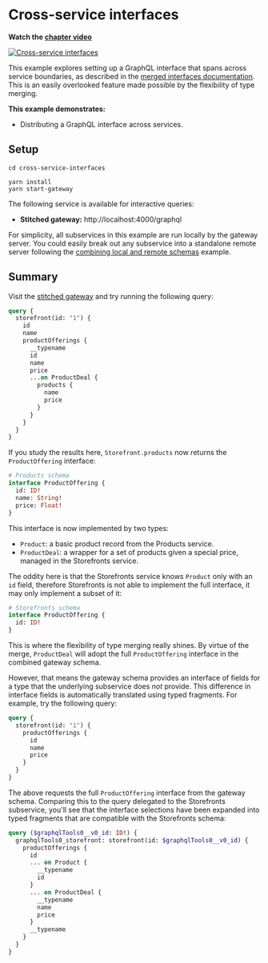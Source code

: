 # Cross-service interfaces

**Watch the [chapter video](https://www.youtube.com/watch?v=wPB5oI_Tjik)**

[![Cross-service interfaces](../images/video-player.png)](https://www.youtube.com/watch?v=wPB5oI_Tjik)

This example explores setting up a GraphQL interface that spans across service boundaries, as described in the [merged interfaces documentation](https://www.graphql-tools.com/docs/stitch-type-merging#merged-interfaces). This is an easily overlooked feature made possible by the flexibility of type merging.

**This example demonstrates:**

- Distributing a GraphQL interface across services.

## Setup

```shell
cd cross-service-interfaces

yarn install
yarn start-gateway
```

The following service is available for interactive queries:

- **Stitched gateway:** http://localhost:4000/graphql

For simplicity, all subservices in this example are run locally by the gateway server. You could easily break out any subservice into a standalone remote server following the [combining local and remote schemas](../combining-local-and-remote-schemas) example.

## Summary

Visit the [stitched gateway](http://localhost:4000/graphql) and try running the following query:

```graphql
query {
  storefront(id: "1") {
    id
    name
    productOfferings {
      __typename
      id
      name
      price
      ...on ProductDeal {
        products {
          name
          price
        }
      }
    }
  }
}
```

If you study the results here, `Storefront.products` now returns the `ProductOffering` interface:

```graphql
# Products schema
interface ProductOffering {
  id: ID!
  name: String!
  price: Float!
}
```

This interface is now implemented by two types:

- `Product`: a basic product record from the Products service.
- `ProductDeal`: a wrapper for a set of products given a special price, managed in the Storefronts service.

The oddity here is that the Storefronts service knows `Product` only with an `id` field, therefore Storefronts is not able to implement the full interface, it may only implement a subset of it:

```graphql
# Storefronts schema
interface ProductOffering {
  id: ID!
}
```

This is where the flexibility of type merging really shines. By virtue of the merge, `ProductDeal` will adopt the full `ProductOffering` interface in the combined gateway schema.

However, that means the gateway schema provides an interface of fields for a type that the underlying subservice does _not_ provide. This difference in interface fields is automatically translated using typed fragments. For example, try the following query:

```graphql
query {
  storefront(id: "1") {
    productOfferings {
      id
      name
      price
    }
  }
}
```

The above requests the full `ProductOffering` interface from the gateway schema. Comparing this to the query delegated to the Storefronts subservice, you'll see that the interface selections have been expanded into typed fragments that are compatible with the Storefronts schema:

```graphql
query ($graphqlTools0__v0_id: ID!) {
  graphqlTools0_storefront: storefront(id: $graphqlTools0__v0_id) {
    productOfferings {
      id
      ... on Product {
        __typename
        id
      }
      ... on ProductDeal {
        __typename
        name
        price
      }
      __typename
    }
  }
}
```

